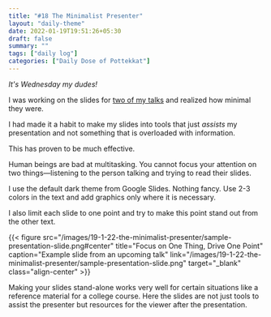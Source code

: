 ```yaml
---
title: "#18 The Minimalist Presenter"
layout: "daily-theme"
date: 2022-01-19T19:51:26+05:30
draft: false
summary: ""
tags: ["daily log"]
categories: ["Daily Dose of Pottekkat"]
---
```


_It's Wednesday my dudes!_

I was working on the slides for [two of my talks](/dailies/16-1-22-service-mesh-performance-and-asking-questions) and realized how minimal they were.

I had made it a habit to make my slides into tools that just _assists_ my presentation and not something that is overloaded with information.

This has proven to be much effective.

Human beings are bad at multitasking. You cannot focus your attention on two things—listening to the person talking and trying to read their slides.

I use the default dark theme from Google Slides. Nothing fancy. Use 2-3 colors in the text and add graphics only where it is necessary.

I also limit each slide to one point and try to make this point stand out from the other text.

{{< figure src="/images/19-1-22-the-minimalist-presenter/sample-presentation-slide.png#center" title="Focus on One Thing, Drive One Point" caption="Example slide from an upcoming talk" link="/images/19-1-22-the-minimalist-presenter/sample-presentation-slide.png" target="_blank" class="align-center" >}}

Making your slides stand-alone works very well for certain situations like a reference material for a college course. Here the slides are not just tools to assist the presenter but resources for the viewer after the presentation.
